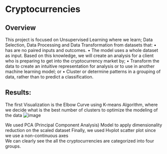 # Cryptocurrencies

## Overview
This project is focused on Unsupervised Learning where we learn; Data Selection, Data Processing and Data Transformation from datasets that:
•	has are no paired inputs and outcomes.
•	The model uses a whole dataset as input.
Based on this knowledge, we will create an analysis for a client who is preparing to get into the cryptocurrency market by;
•	Transform the data to create an intuitive representation for analysis or to use in another machine learning model; or
•	Cluster or determine patterns in a grouping of data, rather than to predict a classification.
 
## Results:
The first Visualization is the Elbow Curve using K-means Algorithm, where we decide what is the best number of clusters to optimize the modeling of the data
![image](https://user-images.githubusercontent.com/93121665/157001701-e1298022-6811-4e00-b08e-b50e5fdf9c43.png)

We used PCA (Principal Component Analysis) Model to apply dimensionality reduction on the scaled dataset
Finally, we used Hvplot scatter plot since we use a non-continuous axes  
We can clearly see the all the cryptocurrencies are categorized into four groups. 
